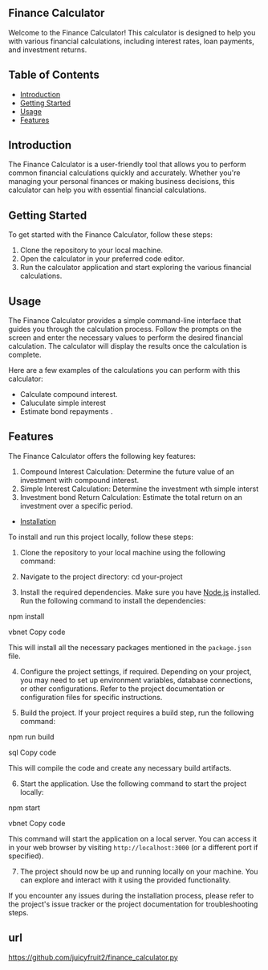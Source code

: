## Finance Calculator

Welcome to the Finance Calculator! This calculator is designed to help you with various financial calculations, including interest rates, loan payments, and investment returns.

## Table of Contents

- [Introduction](#introduction)
- [Getting Started](#getting-started)
- [Usage](#usage)
- [Features](#features)

## Introduction

The Finance Calculator is a user-friendly tool that allows you to perform common financial calculations quickly and accurately. Whether you're managing your personal finances or making business decisions, this calculator can help you with essential financial calculations.

## Getting Started

To get started with the Finance Calculator, follow these steps:

1. Clone the repository to your local machine.
2. Open the calculator in your preferred code editor.
3. Run the calculator application and start exploring the various financial calculations.

## Usage

The Finance Calculator provides a simple command-line interface that guides you through the calculation process. Follow the prompts on the screen and enter the necessary values to perform the desired financial calculation. The calculator will display the results once the calculation is complete.

Here are a few examples of the calculations you can perform with this calculator:

- Calculate compound interest.
- Caluculate simple interest 
- Estimate bond repayments .


## Features

The Finance Calculator offers the following key features:

1. Compound Interest Calculation: Determine the future value of an investment with compound interest.
2. Simple Interest Calculation: Determine the investment wth simple interst 
3. Investment bond Return Calculation: Estimate the total return on an investment over a specific period.

- [Installation](#installation)

To install and run this project locally, follow these steps:

1. Clone the repository to your local machine using the following command:

2.  Navigate to the project directory:
     cd your-project
     
3. Install the required dependencies. Make sure you have [Node.js](https://nodejs.org) installed. Run the following command to install the dependencies:

npm install

vbnet
Copy code

This will install all the necessary packages mentioned in the `package.json` file.

4. Configure the project settings, if required. Depending on your project, you may need to set up environment variables, database connections, or other configurations. Refer to the project documentation or configuration files for specific instructions.

5. Build the project. If your project requires a build step, run the following command:

npm run build

sql
Copy code

This will compile the code and create any necessary build artifacts.

6. Start the application. Use the following command to start the project locally:

npm start

vbnet
Copy code

This command will start the application on a local server. You can access it in your web browser by visiting `http://localhost:3000` (or a different port if specified).

7. The project should now be up and running locally on your machine. You can explore and interact with it using the provided functionality.

If you encounter any issues during the installation process, please refer to the project's issue tracker or the project documentation for troubleshooting steps.

## url 

https://github.com/juicyfruit2/finance_calculator.py

